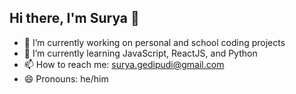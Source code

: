 ## Hi there, I'm Surya 👋

- 🔭 I’m currently working on personal and school coding projects
- 🌱 I’m currently learning JavaScript, ReactJS, and Python
- 📫 How to reach me: surya.gedipudi@gmail.com
- 😄 Pronouns: he/him

